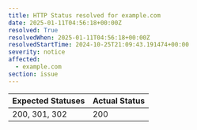 ```yaml
---
title: HTTP Status resolved for example.com
date: 2025-01-11T04:56:18+00:00Z
resolved: True
resolvedWhen: 2025-01-11T04:56:18+00:00Z
resolvedStartTime: 2024-10-25T21:09:43.191474+00:00
severity: notice
affected:
  - example.com
section: issue
---
```


| Expected Statuses | Actual Status  |
|-------------------|----------------|
| 200, 301, 302 | 200 |
